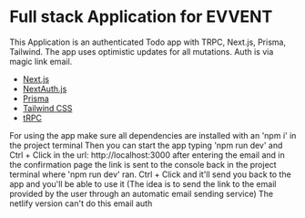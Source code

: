 # Full stack Application for EVVENT
This Application is an authenticated Todo app with TRPC, Next.js, Prisma, Tailwind.
The app uses optimistic updates for all mutations.
Auth is via magic link email.

- [Next.js](https://nextjs.org)
- [NextAuth.js](https://next-auth.js.org)
- [Prisma](https://prisma.io)
- [Tailwind CSS](https://tailwindcss.com)
- [tRPC](https://trpc.io)

For using the app make sure all dependencies are installed with an 'npm i' in the project terminal
Then you can start the app typing 'npm run dev' and Ctrl + Click in the url: http://localhost:3000 
after entering the email and in the confirmation page the link is sent to the console back in the project terminal
where 'npm run dev' ran. Ctrl + Click and it'll send you back to the app and you'll be able to use it
(The idea is to send the link to the email provided by the user through an automatic email sending service)
The netlify version can't do this email auth
